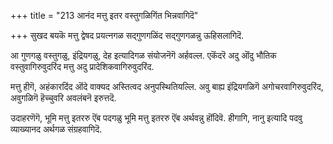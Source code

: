 +++
title = "213 आनंद मत्तु इतर वस्तुगळिगिंत भिन्नवागिदॆ"

+++
सुखद बयकॆ मत्तु द्वेषद प्रयत्नगळ सद्गुणगळिंद सद्गुणगळन्नु ऊहिसलागिदॆ.

आ गुणगळु वस्तुगळु, इंद्रियगळु, देह इत्यादिगळ संयोजनॆगॆ अर्हवल्ल. एकॆंदरॆ अदु ऒंदु भौतिक वस्तुवागिरुवुदरिंद मत्तु अदु प्रादेशिकवागिरुवुदरिंद.

मत्तु हीगॆ, अहंकारदिंद ऒंदे वाक्यद अस्तित्वद अनुपस्थितियल्लि. अवु बाह्य इंद्रियगळिगॆ अगोचरवागिरुवुदरिंद, अवुगळिगॆ हॆच्चुवरि अवलंबनॆ इरुत्तदॆ.

उदाहरणॆगॆ, भूमि मत्तु इतररु ऎंब पदगळु भूमि मत्तु इतररु ऎंब अर्थवन्नु हॊंदिवॆ. हीगागि, नानु इत्यादि पदवु व्याख्यानद अर्थगळ संग्रहवागिदॆ.

